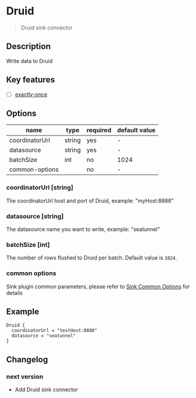 # Druid

> Druid sink connector

## Description

Write data to Druid

## Key features

- [ ] [exactly-once](../../concept/connector-v2-features.md)

## Options

| name           |  type  | required | default value |
|----------------|--------|----------|---------------|
| coordinatorUrl | string | yes      | -             |
| datasource     | string | yes      | -             |
| batchSize      | int    | no       | 1024          |
| common-options |        | no       | -             |

### coordinatorUrl [string]

The coordinatorUrl host and port of Druid, example: "myHost:8888"

### datasource [string]

The datasource name you want to write, example: "seatunnel"

### batchSize [int]

The number of rows flushed to Druid per batch. Default value is `1024`.

### common options

Sink plugin common parameters, please refer to [Sink Common Options](common-options.md) for details

## Example

```hocon
Druid {
  coordinatorUrl = "testHost:8888"
  datasource = "seatunnel"
}
```

## Changelog

### next version

- Add Druid sink connector

